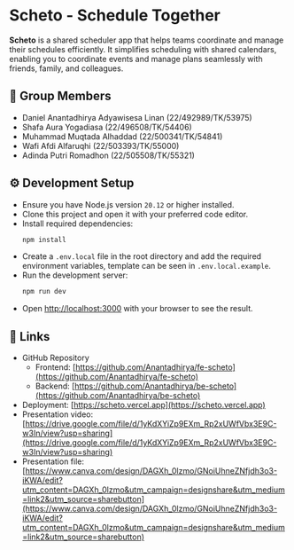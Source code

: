 # Scheto - Schedule Together

**Scheto** is a shared scheduler app that helps teams coordinate and manage their schedules efficiently. It simplifies scheduling with shared calendars, enabling you to coordinate events and manage plans seamlessly with friends, family, and colleagues.

## 👤 Group Members

- Daniel Anantadhirya Adyawisesa Linan (22/492989/TK/53975)
- Shafa Aura Yogadiasa (22/496508/TK/54406)
- Muhammad Muqtada Alhaddad (22/500341/TK/54841)
- Wafi Afdi Alfaruqhi (22/503393/TK/55000)
- Adinda Putri Romadhon (22/505508/TK/55321)

## ⚙️ Development Setup

- Ensure you have Node.js version `20.12` or higher installed.
- Clone this project and open it with your preferred code editor.
- Install required dependencies:
  ```bash
  npm install
  ```
- Create a `.env.local` file in the root directory and add the required environment variables, template can be seen in `.env.local.example`.
- Run the development server:
  ```bash
  npm run dev
  ```
- Open [http://localhost:3000](http://localhost:3000) with your browser to see the result.

## 🔗 Links

- GitHub Repository
  - Frontend: [https://github.com/Anantadhirya/fe-scheto](https://github.com/Anantadhirya/fe-scheto)
  - Backend: [https://github.com/Anantadhirya/be-scheto](https://github.com/Anantadhirya/be-scheto)
- Deployment: [https://scheto.vercel.app](https://scheto.vercel.app)
- Presentation video: [https://drive.google.com/file/d/1yKdXYiZp9EXm_Rp2xUWfVbx3E9C-w3In/view?usp=sharing](https://drive.google.com/file/d/1yKdXYiZp9EXm_Rp2xUWfVbx3E9C-w3In/view?usp=sharing)
- Presentation file: [https://www.canva.com/design/DAGXh_0lzmo/GNoiUhneZNfjdh3o3-iKWA/edit?utm_content=DAGXh_0lzmo&utm_campaign=designshare&utm_medium=link2&utm_source=sharebutton](https://www.canva.com/design/DAGXh_0lzmo/GNoiUhneZNfjdh3o3-iKWA/edit?utm_content=DAGXh_0lzmo&utm_campaign=designshare&utm_medium=link2&utm_source=sharebutton)

